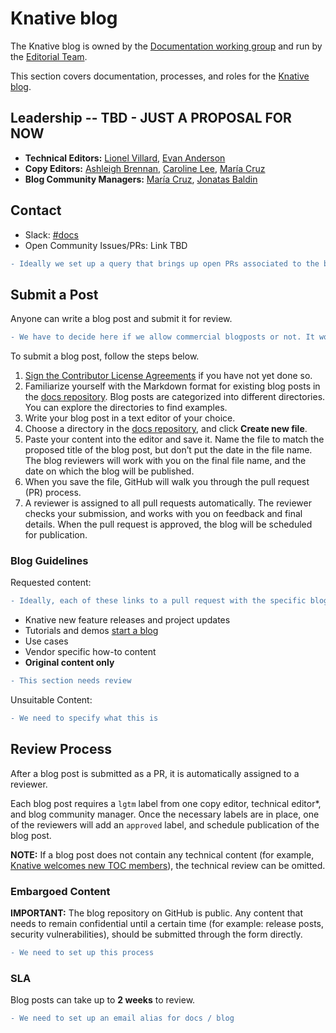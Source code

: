 # Knative blog

The Knative blog is owned by the [Documentation working group](https://knative.dev/community/contributing/working-groups/working-groups/#documentation) and run by the [Editorial Team](#leadership).

This section covers documentation, processes, and roles for the [Knative blog](https://knative.dev/blog/).


## Leadership -- TBD - JUST A PROPOSAL FOR NOW

- **Technical Editors:** [Lionel Villard](https://github.com/lionelvillard), [Evan Anderson](https://github.com/evankanderson)
- **Copy Editors:** [Ashleigh Brennan](https://github.com/abrennan89), [Caroline Lee](https://github.com/carieshmarie), [María Cruz](https://github.com/macruzbar)
- **Blog Community Managers:**  [María Cruz](https://github.com/macruzbar), [Jonatas Baldin](https://github.com/jonatasbaldin)

## Contact

- Slack: [#docs](https://knative.slack.com/archives/C9CV04DNJ)
- Open Community Issues/PRs: Link TBD
```diff
- Ideally we set up a query that brings up open PRs associated to the blog
```

## Submit a Post

Anyone can write a blog post and submit it for review. 
```diff
- We have to decide here if we allow commercial blogposts or not. It would also be useful if we stablish a difference between that and vendor-specific how-to blogs
```

To submit a blog post, follow the steps below.

1. [Sign the Contributor License Agreements](https://github.com/knative/community/blob/master/CONTRIBUTING.md#contributor-license-agreements) if you have not yet done so.
1. Familiarize yourself with the Markdown format for existing blog posts in the [docs repository](https://github.com/knative/docs/tree/master/blog). Blog posts are categorized into different directories. You can explore the directories to find examples.
1. Write your blog post in a text editor of your choice.
1. Choose a directory in the [docs repository](https://github.com/knative/docs/tree/master/blog), and click **Create new file**.
1. Paste your content into the editor and save it. Name the file to match the proposed title of the blog post, but don’t put the date in the file name. The blog reviewers will work with you on the final file name, and the date on which the blog will be published.
1. When you save the file, GitHub will walk you through the pull request (PR) process.
1. A reviewer is assigned to all pull requests automatically. The reviewer checks your submission, and works with you on feedback and final details. When the pull request is approved, the blog will be scheduled for publication.

### Blog Guidelines

Requested content:

```diff
- Ideally, each of these links to a pull request with the specific blog template, see demo for example
```

- Knative new feature releases and project updates
- Tutorials and demos [start a blog](https://github.com/knative/docs/pull/2511)
- Use cases
- Vendor specific how-to content
- **Original content only**
```diff
- This section needs review 
```

Unsuitable Content:

```diff
- We need to specify what this is
```

## Review Process

After a blog post is submitted as a PR, it is automatically assigned to a reviewer.

Each blog post requires a `lgtm` label from one copy editor, technical editor\*, and blog community manager. Once the necessary labels are in place, one of the reviewers will add an `approved` label, and schedule publication of the blog post.

**NOTE:** If a blog post does not contain any technical content (for example, [Knative welcomes new TOC members](https://knative.dev/blog/2020/05/12/knative-welcomes-new-toc-members/)), the technical review can be omitted.

### Embargoed Content

**IMPORTANT:** The blog repository on GitHub is public. Any content that needs to remain confidential until a certain time (for example: release posts, security vulnerabilities), should be submitted through the form directly. 

```diff
- We need to set up this process
```

### SLA

Blog posts can take up to **2 weeks** to review. 
```diff
- We need to set up an email alias for docs / blog
```
